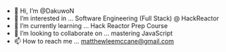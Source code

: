 - 👋 Hi, I’m @DakuwoN
- 👀 I’m interested in ... Software Engineering (Full Stack) @ HackReactor
- 🌱 I’m currently learning ... Hack Reactor Prep Course
- 💞️ I’m looking to collaborate on ... mastering JavaScript
- 📫 How to reach me ... matthewleemccane@gmail.com

<!---
DakuwoN/DakuwoN is a ✨ special ✨ repository because its `README.md` (this file) appears on your GitHub profile.
You can click the Preview link to take a look at your changes.
--->
